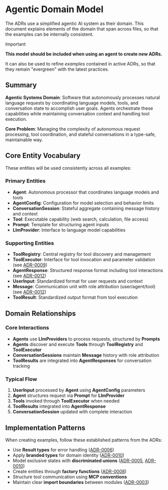 # Agentic Domain Model

The ADRs use a simplified agentic AI system as their domain.
This document explains elements of the domain that span
across files, so that the examples can be internally
consistent.

> [!IMPORTANT]
> **This model should be included when using an agent to create new ADRs.**
>
> It can also be used to refine *examples* contained in
> active ADRs, so that they remain "evergreen" with
> the latest practices.

## Summary

**Agentic Systems Domain**: Software that autonomously processes natural language requests by coordinating language models, tools, and conversation state to accomplish user goals. Agents orchestrate these capabilities while maintaining conversation context and handling tool execution.

**Core Problem**: Managing the complexity of autonomous request processing, tool coordination, and stateful conversations in a type-safe, maintainable way.

## Core Entity Vocabulary

These entities will be used consistently across all examples:

### Primary Entities

- **Agent**: Autonomous processor that coordinates language models and tools
- **AgentConfig**: Configuration for model selection and behavior limits
- **ConversationSession**: Stateful aggregate containing message history and context
- **Tool**: Executable capability (web search, calculation, file access)
- **Prompt**: Template for structuring agent inputs
- **LlmProvider**: Interface to language model capabilities

### Supporting Entities

- **ToolRegistry**: Central registry for tool discovery and management
- **ToolExecutor**: Interface for tool invocation and parameter validation (see [ADR-0009](0009-dependency-inversion.md))
- **AgentResponse**: Structured response format including tool interactions (see [ADR-0012](0012-documentation.md))
- **UserInput**: Standardized format for user requests and context
- **Message**: Communication unit with role attribution (user/agent/tool) (see [ADR-0012](0012-documentation.md))
- **ToolResult**: Standardized output format from tool execution

## Domain Relationships

### Core Interactions

- **Agents** use **LlmProviders** to process requests, structured by **Prompts**
- **Agents** discover and execute **Tools** through **ToolRegistry** and **ToolExecutor**
- **ConversationSessions** maintain **Message** history with role attribution
- **ToolResults** are integrated into **AgentResponses** for conversation tracking

### Typical Flow

1. **UserInput** processed by **Agent** using **AgentConfig** parameters
2. **Agent** structures request via **Prompt** for **LlmProvider**
3. **Tools** invoked through **ToolExecutor** when needed
4. **ToolResults** integrated into **AgentResponse**
5. **ConversationSession** updated with complete interaction

## Implementation Patterns

When creating examples, follow these established patterns from the ADRs:

- Use **Result types** for error handling ([ADR-0006](0006-error-handling.md))
- Apply **branded types** for domain identity ([ADR-0010](0010-domain-modelling.md))
- Model exclusive states with **discriminated unions** ([ADR-0005](0005-enum-likes.md), [ADR-0010](0010-domain-modelling.md))
- Create entities through **factory functions** ([ADR-0008](0008-domain-driven-design.md))
- Structure tool communication using **MCP conventions**
- Maintain clear **import boundaries** between modules ([ADR-0003](0003-boundaries-and-dependencies.md))
